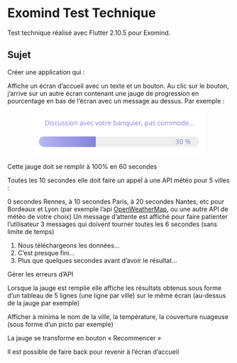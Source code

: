# Exomind Test Technique

Test technique réalisé avec Flutter 2.10.5 pour Exomind.


## Sujet

Créer une application qui : 
 
Affiche un écran d’accueil avec un texte et un bouton.
Au clic sur le bouton, j’arrive sur un autre écran contenant une jauge de progression en pourcentage en bas de l’écran avec un message au dessus.
Par exemple : 

<p align="center">
<img src="screenshots/image001.png" height="100" title="jauge exemple">
</p>
 
Cette jauge doit se remplir à 100% en 60 secondes

Toutes les 10 secondes elle doit faire un appel à une API météo pour 5 villes : 

0 secondes Rennes, à 10 secondes Paris, à 20 secondes Nantes, etc pour Bordeaux et Lyon
(par exemple l’api <a href='https://openweathermap.org/current'>OpenWeatherMap</a>, ou une autre API de météo de votre choix)
Un message d’attente est affiché pour faire patienter l’utilisateur
3 messages qui doivent tourner toutes les 6 secondes (sans limite de temps)

1.    Nous téléchargeons les données…
2.    C’est presque fini…
3.    Plus que quelques secondes avant d’avoir le résultat…
 
Gérer les erreurs d’API

Lorsque la jauge est remplie elle affiche les résultats obtenus sous forme d’un tableau de 5 lignes (une ligne par ville) sur le même écran (au-dessus de la jauge par exemple)

Afficher à minima le nom de la ville, la température, la couverture nuageuse (sous forme d’un picto par exemple)

La jauge se transforme en bouton « Recommencer »

Il est possible de faire back pour revenir à l’écran d’accueil
